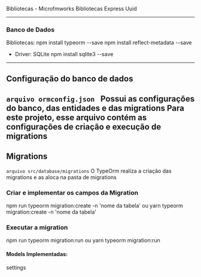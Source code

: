  Bibliotecas - Microfmworks
 Bibliotecas
 Express
 Uuid

---
 ### Banco de Dados
  Bibliotecas: 
  npm install typeorm --save
  npm install reflect-metadata --save

 - Driver: SQLite
 npm install sqlite3 --save

---
 ## Configuração do banco de dados
  ```arquivo ormconfig.json ```
  Possui as configurações do banco, das entidades e das migrations
  Para este projeto, esse arquivo contém as configurações de criação e execução de migrations
---
 ## Migrations 
  ```arquivo src/database/migrations```
  O TypeOrm realiza a criação das migrations e as aloca na pasta de migrations

  ### Criar e implementar os campos da Migration
  npm run typeorm migration:create -n 'nome da tabela'
  ou
  yarn typeorm migration:create -n 'nome da tabela'

  ### Executar a migration
  npm run typeorm migration:run
  ou
  yarn typeorm migration:run

  #### Models Implementadas:
  settings
